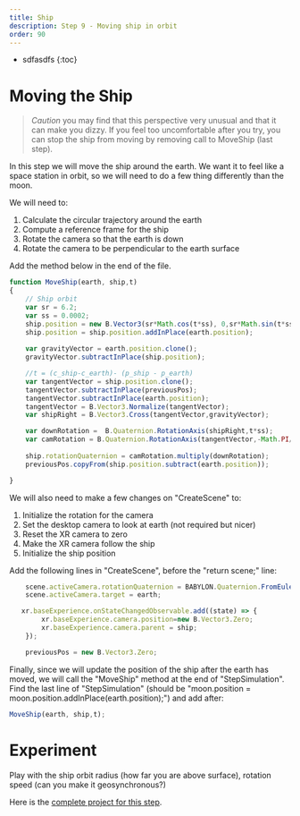 ```yaml
---
title: Ship
description: Step 9 - Moving ship in orbit
order: 90
---
```


* sdfasdfs
{:toc}

# Moving the Ship


>*Caution* you may find that this perspective very unusual and that  it can make you dizzy. If you feel too uncomfortable after you try, you can stop the ship from moving by removing call to MoveShip (last step).

In this step we will move the ship around the earth. We want it to feel like a space station in orbit, so we will need to do a few thing differently than the moon.

We will need to:
1. Calculate the circular trajectory around the earth
2. Compute a reference frame for the ship
3. Rotate the camera so that the earth is down
4. Rotate the camera to be perpendicular to the earth surface

Add the method below in the end of the file.

```javascript
function MoveShip(earth, ship,t)
{
    // Ship orbit
    var sr = 6.2;
    var ss = 0.0002;
    ship.position = new B.Vector3(sr*Math.cos(t*ss), 0,sr*Math.sin(t*ss));
    ship.position = ship.position.addInPlace(earth.position);
        
    var gravityVector = earth.position.clone();
    gravityVector.subtractInPlace(ship.position);

    //t = (c_ship-c_earth)- (p_ship - p_earth)
    var tangentVector = ship.position.clone();
    tangentVector.subtractInPlace(previousPos);
    tangentVector.subtractInPlace(earth.position);
    tangentVector = B.Vector3.Normalize(tangentVector);
    var shipRight = B.Vector3.Cross(tangentVector,gravityVector);

    var downRotation =  B.Quaternion.RotationAxis(shipRight,t*ss);
    var camRotation = B.Quaternion.RotationAxis(tangentVector,-Math.PI/2);
     
    ship.rotationQuaternion = camRotation.multiply(downRotation);
    previousPos.copyFrom(ship.position.subtract(earth.position));

}

```

We will also need to make a few changes on "CreateScene" to:

1. Initialize the rotation for the camera
2. Set the desktop camera to look at earth (not required but nicer)
3. Reset the XR camera to zero
4. Make the XR camera follow the ship
5. Initialize the ship position

Add the following lines in "CreateScene", before the "return scene;" line:

```javascript
    scene.activeCamera.rotationQuaternion = BABYLON.Quaternion.FromEulerVector(new BABYLON.Vector3(0,0,0));
    scene.activeCamera.target = earth;

   xr.baseExperience.onStateChangedObservable.add((state) => {
        xr.baseExperience.camera.position=new B.Vector3.Zero;
        xr.baseExperience.camera.parent = ship;
    });

    previousPos = new B.Vector3.Zero;
```

Finally, since we will update the position of the ship after the earth has moved, we will call the "MoveShip" method at the end of "StepSimulation". Find the last line of "StepSimulation" (should be "moon.position = moon.position.addInPlace(earth.position);") and add after:

```javascript
MoveShip(earth, ship,t);
```

# Experiment

Play with the ship orbit radius (how far you are above surface), rotation speed (can you make it geosynchronous?)


Here is the [complete project for this step](https://playground.babylonjs.com/#EQHLXS#7).